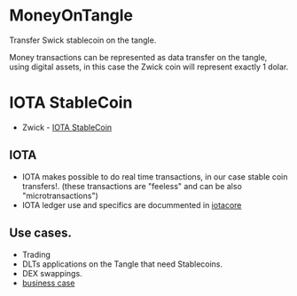 # MoneyOnTangle

Transfer Swick stablecoin  on the tangle. 

Money transactions can be represented as data transfer on the tangle,
using digital assets, in this case the Zwick coin will represent exactly 1 dolar.

# IOTA StableCoin
* Zwick - [IOTA StableCoin](Stablecoin.md)

## IOTA 

* IOTA makes possible to do real time transactions, 
in our case stable coin transfers!. (these transactions are "feeless" and can be also "microtransactions") 
* IOTA ledger use and specifics are docummented in [iotacore](/iotacore/README.md)


## Use cases. 
* Trading
* DLTs applications on the Tangle that need Stablecoins. 
* DEX swappings. 
* [business case](bussiness-case-study.md)





